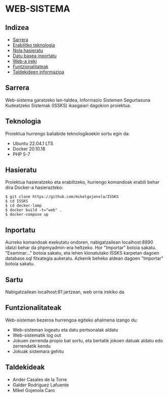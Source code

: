 # WEB-SISTEMA
## Indizea
* [Sarrera](#Sarrera)
* [Erabilitko teknologia](#Teknologia)
* [Nola hasieratu](#Hasieratu)
* [Datu basea inportatu](#Inportatu)
* [Web-a ireki](#Sartu)
* [Funtzionalitateak](#Funtzionalitateak)
* [Taldekideen informazioa](#Taldekideak)

## Sarrera
Web-sistema garatzeko lan-taldea, Informazio Sistemen Segurtasuna Kudeatzeko Sistemak (ISSKS) ikasgaiari dagokion proiektua.
	
## Teknologia
Proiektua hurrengo baliabide teknologikoekin sortu egin da:
* Ubuntu 22.04.1 LTS
* Docker 20.10.18
* PHP 5-7
	
## Hasieratu
Proiektua hasieratzeko eta erabiltzeko, hurrengo komandoak erabili behar dira Docker-a hasierazteko:

```
$ git clone https://github.com/mikelgojenola/ISSKS
$ cd ISSKS
$ cd docker-lamp
$ docker build -t="web" .
$ docker-compose up
```

## Inportatu
Aurreko komandoak exekutatu ondoren, nabigatzailean localhost:8890 idatzi behar da phpmyadmin-era heltzeko. Hor "Importar" botoia sakatu. "Examinar..." botoia sakatu, eta lehen klonatutako ISSKS karpetan dagoen database.sql fitxategia aukeratu. Azkenik beheko aldean dagoen "Importar" botoia sakatu.

## Sartu
Nabigatzailean localhost:81 jartzean, web orria irekiko da

## Funtzionalitateak
Web-sisteman bezeroa hurrengoa egiteko ahalmena izango du:
* Web-sisteman logeatu eta datu pertsonalak aldatu
* Web-sistematik log out
* Jokuen zerrenda propio bat sortu, eta bertatik jokoen datuak aldatu edo zerrendatik kendu
* Jokuak sistemara gehitu

## Taldekideak
* Ander Casales de la Torre
* Galder Rodríguez Lafuente
* Mikel Gojenola Caro
